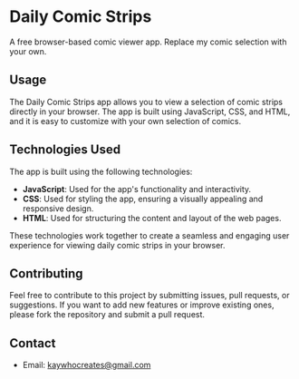 # Daily Comic Strips

A free browser-based comic viewer app. Replace my comic selection with your own.

## Usage

The Daily Comic Strips app allows you to view a selection of comic strips directly in your browser. The app is built using JavaScript, CSS, and HTML, and it is easy to customize with your own selection of comics.

## Technologies Used

The app is built using the following technologies:

- **JavaScript**: Used for the app's functionality and interactivity.
- **CSS**: Used for styling the app, ensuring a visually appealing and responsive design.
- **HTML**: Used for structuring the content and layout of the web pages.

These technologies work together to create a seamless and engaging user experience for viewing daily comic strips in your browser.

## Contributing

Feel free to contribute to this project by submitting issues, pull requests, or suggestions. If you want to add new features or improve existing ones, please fork the repository and submit a pull request.

## Contact

- Email: [kaywhocreates@gmail.com](mailto:kaywhocreates@gmail.com)
